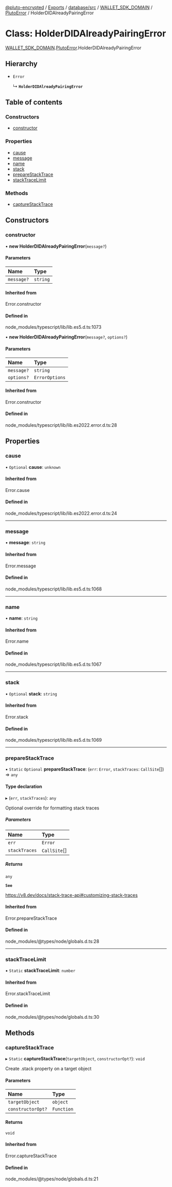 [@pluto-encrypted](../README.md) / [Exports](../modules.md) / [database/src](../modules/database_src.md) / [WALLET\_SDK\_DOMAIN](../modules/database_src.WALLET_SDK_DOMAIN.md) / [PlutoError](../modules/database_src.WALLET_SDK_DOMAIN.PlutoError.md) / HolderDIDAlreadyPairingError

# Class: HolderDIDAlreadyPairingError

[WALLET\_SDK\_DOMAIN](../modules/database_src.WALLET_SDK_DOMAIN.md).[PlutoError](../modules/database_src.WALLET_SDK_DOMAIN.PlutoError.md).HolderDIDAlreadyPairingError

## Hierarchy

- `Error`

  ↳ **`HolderDIDAlreadyPairingError`**

## Table of contents

### Constructors

- [constructor](database_src.WALLET_SDK_DOMAIN.PlutoError.HolderDIDAlreadyPairingError.md#constructor)

### Properties

- [cause](database_src.WALLET_SDK_DOMAIN.PlutoError.HolderDIDAlreadyPairingError.md#cause)
- [message](database_src.WALLET_SDK_DOMAIN.PlutoError.HolderDIDAlreadyPairingError.md#message)
- [name](database_src.WALLET_SDK_DOMAIN.PlutoError.HolderDIDAlreadyPairingError.md#name)
- [stack](database_src.WALLET_SDK_DOMAIN.PlutoError.HolderDIDAlreadyPairingError.md#stack)
- [prepareStackTrace](database_src.WALLET_SDK_DOMAIN.PlutoError.HolderDIDAlreadyPairingError.md#preparestacktrace)
- [stackTraceLimit](database_src.WALLET_SDK_DOMAIN.PlutoError.HolderDIDAlreadyPairingError.md#stacktracelimit)

### Methods

- [captureStackTrace](database_src.WALLET_SDK_DOMAIN.PlutoError.HolderDIDAlreadyPairingError.md#capturestacktrace)

## Constructors

### constructor

• **new HolderDIDAlreadyPairingError**(`message?`)

#### Parameters

| Name | Type |
| :------ | :------ |
| `message?` | `string` |

#### Inherited from

Error.constructor

#### Defined in

node_modules/typescript/lib/lib.es5.d.ts:1073

• **new HolderDIDAlreadyPairingError**(`message?`, `options?`)

#### Parameters

| Name | Type |
| :------ | :------ |
| `message?` | `string` |
| `options?` | `ErrorOptions` |

#### Inherited from

Error.constructor

#### Defined in

node_modules/typescript/lib/lib.es2022.error.d.ts:28

## Properties

### cause

• `Optional` **cause**: `unknown`

#### Inherited from

Error.cause

#### Defined in

node_modules/typescript/lib/lib.es2022.error.d.ts:24

___

### message

• **message**: `string`

#### Inherited from

Error.message

#### Defined in

node_modules/typescript/lib/lib.es5.d.ts:1068

___

### name

• **name**: `string`

#### Inherited from

Error.name

#### Defined in

node_modules/typescript/lib/lib.es5.d.ts:1067

___

### stack

• `Optional` **stack**: `string`

#### Inherited from

Error.stack

#### Defined in

node_modules/typescript/lib/lib.es5.d.ts:1069

___

### prepareStackTrace

▪ `Static` `Optional` **prepareStackTrace**: (`err`: `Error`, `stackTraces`: `CallSite`[]) => `any`

#### Type declaration

▸ (`err`, `stackTraces`): `any`

Optional override for formatting stack traces

##### Parameters

| Name | Type |
| :------ | :------ |
| `err` | `Error` |
| `stackTraces` | `CallSite`[] |

##### Returns

`any`

**`See`**

https://v8.dev/docs/stack-trace-api#customizing-stack-traces

#### Inherited from

Error.prepareStackTrace

#### Defined in

node_modules/@types/node/globals.d.ts:28

___

### stackTraceLimit

▪ `Static` **stackTraceLimit**: `number`

#### Inherited from

Error.stackTraceLimit

#### Defined in

node_modules/@types/node/globals.d.ts:30

## Methods

### captureStackTrace

▸ `Static` **captureStackTrace**(`targetObject`, `constructorOpt?`): `void`

Create .stack property on a target object

#### Parameters

| Name | Type |
| :------ | :------ |
| `targetObject` | `object` |
| `constructorOpt?` | `Function` |

#### Returns

`void`

#### Inherited from

Error.captureStackTrace

#### Defined in

node_modules/@types/node/globals.d.ts:21
